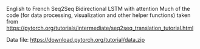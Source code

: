 English to French Seq2Seq Bidirectional LSTM with attention
Much of the code (for data processing, visualization and other helper functions) taken from https://pytorch.org/tutorials/intermediate/seq2seq_translation_tutorial.html

Data file: https://download.pytorch.org/tutorial/data.zip
